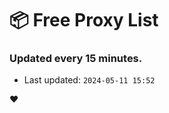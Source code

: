 # :package: Free Proxy List
### Updated every 15 minutes.

- Last updated: `2024-05-11 15:52`

:heart:
